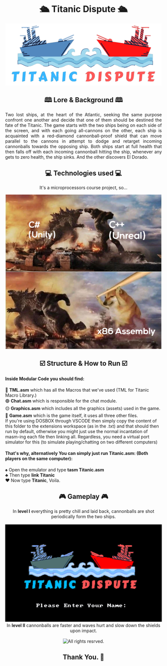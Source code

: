 <h1 align='center'>🛳 Titanic Dispute 🛳 </h1>
<div align='center'>
   <img  src="/Graphics/Logo.png"  >
 </div>
 <h2 align='center'> 🕮 Lore & Background 🕮 </h2>
<p align='justify'>
Two lost ships, at the heart of the Atlantic, seeking the same purpose confront one another and decide that one of them should be destined the fate of the Titanic.  The game starts with the two ships being on each side of the screen, and with each going all-cannons on the other, each ship is acquainted with a red-diamond cannonball-proof shield that can move parallel to the cannons in attempt to dodge and retarget incoming cannonballs towards the opposing ship.  Both ships start at full health that then falls off with each incoming cannonball hitting the ship, whenever any gets to zero health, the ship sinks. And the other discovers El Dorado.
  </p>
<h2 align='center'>💻 Technologies used 💻 </h2>
<div align='center'>
    <p> It's a microprocessors course project, so...</p>
   <img  src="/Graphics/image.jpg" title="All rights resrved. " >
 </div>
 
 <h2 align='center'>☑️ Structure & How to Run ☑️ </h2>
<div align='center'>
 </div>
   <p> <h4> Inside Modular Code you should find: </h4>
   🔵 <b>TML.asm</b> which has all the Macros that we've used (TML for Titanic Macro Library.)
  <br> 🟢 <b>Chat.asm</b> which is responsible for the chat module.
  <br> 🟡 <b>Graphics.asm</b> which includes all the graphics (assets) used in the game.
  <br> 🔴 <b>Game.asm</b> which is the game itself, it uses all three other files.
  <br>
  If you're using DOSBOX through VSCODE then simply copy the content of this folder to the extensions workspace (as in the .txt) and that should then run by default, otherwise   you might just use the normal incantation of masm-ing each file then linking all. Regardless, you need a virtual port simulator for this (to simulate playing/chatting on two different computers)
  <br> <h4> <b> That's why, alternatively </b> You can simply just run Titanic.asm: (Both players on the same computer): <br> </h4>
  ♠️ Open the emulator and type <b>tasm Titanic.asm</b><br>
  ♣️ Then type <b>link Titanic</b><br>
  ♥️ Now type <b>Titanic</b>, Voila.
</p> 

<h2 align='center'>🎮 Gameplay 🎮 </h2>
<div align='center'>
   In <b>level I</b> everything is pretty chill and laid back, cannonballs are shot periodically form the two ships.  <br> <br>
   <img  src="/Graphics/Screenshots/L1.gif" title="All rights resrved." width='600' >
  <br>
   In <b>level II</b> cannonballs are faster and waves hurt and slow down the shields upon impact.  <br> <br> 
   <img  src="/Graphics/Screenshots/L2.gif" title="All rights resrved." width='600' >
 </div>
 <h2 align='center'>Thank You. 💖 </h2>

